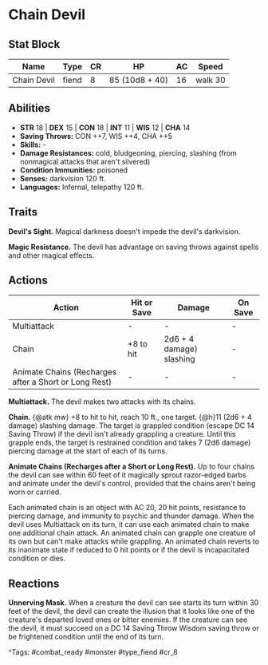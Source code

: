 # Chain Devil

## Stat Block

| Name | Type | CR | HP | AC | Speed |
|------|------|----|----|----|-------|
| Chain Devil | fiend | 8 | 85 (10d8 + 40) | 16 | walk 30 |

## Abilities

- **STR** 18 | **DEX** 15 | **CON** 18 | **INT** 11 | **WIS** 12 | **CHA** 14
- **Saving Throws:** CON ++7, WIS ++4, CHA ++5  
- **Skills:** -  
- **Damage Resistances:** cold, bludgeoning, piercing, slashing (from nonmagical attacks that aren't silvered)  
- **Condition Immunities:** poisoned  
- **Senses:** darkvision 120 ft.  
- **Languages:** Infernal, telepathy 120 ft.

## Traits

**Devil's Sight.** Magical darkness doesn't impede the devil's darkvision.

**Magic Resistance.** The devil has advantage on saving throws against spells and other magical effects.


## Actions

| Action | Hit or Save | Damage | On Save |
|--------|--------------|--------|----------|
| Multiattack | - | - | - |
| Chain | +8 to hit | 2d6 + 4 damage) slashing | - |
| Animate Chains (Recharges after a Short or Long Rest) | - | - | - |

**Multiattack.** The devil makes two attacks with its chains.

**Chain.** {@atk mw} +8 to hit to hit, reach 10 ft., one target. {@h}11 (2d6 + 4 damage) slashing damage. The target is grappled condition (escape DC 14 Saving Throw) if the devil isn't already grappling a creature. Until this grapple ends, the target is restrained condition and takes 7 (2d6 damage) piercing damage at the start of each of its turns.

**Animate Chains (Recharges after a Short or Long Rest).** Up to four chains the devil can see within 60 feet of it magically sprout razor-edged barbs and animate under the devil's control, provided that the chains aren't being worn or carried.

Each animated chain is an object with AC 20, 20 hit points, resistance to piercing damage, and immunity to psychic and thunder damage. When the devil uses Multiattack on its turn, it can use each animated chain to make one additional chain attack. An animated chain can grapple one creature of its own but can't make attacks while grappling. An animated chain reverts to its inanimate state if reduced to 0 hit points or if the devil is incapacitated condition or dies.

## Reactions

**Unnerving Mask.** When a creature the devil can see starts its turn within 30 feet of the devil, the devil can create the illusion that it looks like one of the creature's departed loved ones or bitter enemies. If the creature can see the devil, it must succeed on a DC 14 Saving Throw Wisdom saving throw or be frightened condition until the end of its turn.



^Tags: #combat_ready #monster #type_fiend #cr_8